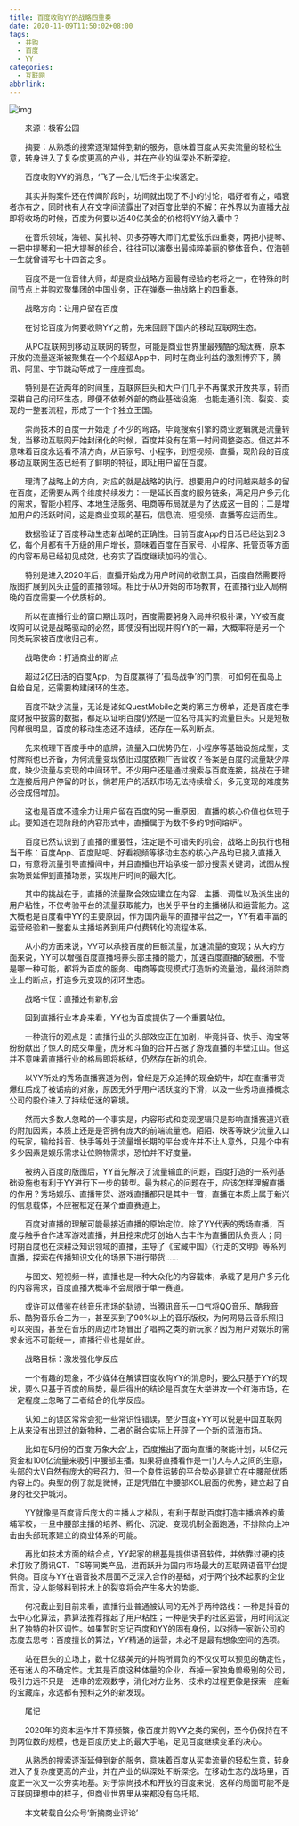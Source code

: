 ```yaml
---
title: 百度收购YY的战略四重奏
date: 2020-11-09T11:50:02+08:00
tags:
  - 并购
  - 百度
  - YY
categories:
  - 互联网
abbrlink:
---
```


![img](https://cdn.jsdelivr.net/gh/yakeing/Documentation@main/Hexo/images/f3a0-kcaeqzx7870952.jpg)

　　来源：极客公园

　　摘要：从熟悉的搜索逐渐延伸到新的服务，意味着百度从买卖流量的轻松生意，转身进入了复杂度更高的产业，并在产业的纵深处不断深挖。

　　百度收购YY的消息，‘飞了一会儿’后终于尘埃落定。

　　其实并购案件还在传闻阶段时，坊间就出现了不小的讨论，唱好者有之，唱衰者亦有之，同时也有人在文字间流露出了对百度此举的不解：在外界以为直播大战即将收场的时候，百度为何要以近40亿美金的价格将YY纳入囊中？

　　在音乐领域，海顿、莫扎特、贝多芬等大师们尤爱弦乐四重奏，两把小提琴、一把中提琴和一把大提琴的组合，往往可以演奏出最纯粹美丽的整体音色，仅海顿一生就曾谱写七十四首之多。

　　百度不是一位音律大师，却是商业战略方面最有经验的老将之一，在特殊的时间节点上并购欢聚集团的中国业务，正在弹奏一曲战略上的四重奏。

　　战略方向：让用户留在百度

　　在讨论百度为何要收购YY之前，先来回顾下国内的移动互联网生态。

　　从PC互联网到移动互联网的转型，可能是商业世界里最残酷的淘汰赛，原本开放的流量逐渐被聚集在一个个超级App中，同时在商业利益的激烈博弈下，腾讯、阿里、字节跳动等成了一座座孤岛。

　　特别是在近两年的时间里，互联网巨头和大户们几乎不再谋求开放共享，转而深耕自己的闭环生态，即便不依赖外部的商业基础设施，也能走通引流、裂变、变现的一整套流程，形成了一个个独立王国。

　　崇尚技术的百度一开始走了不少的弯路，毕竟搜索引擎的商业逻辑就是流量转发，当移动互联网开始封闭化的时候，百度并没有在第一时间调整姿态。但这并不意味着百度永远看不清方向，从百家号、小程序，到短视频、直播，现阶段的百度移动互联网生态已经有了鲜明的特征，即让用户留在百度。

　　理清了战略上的方向，对应的就是战略的执行。想要用户的时间越来越多的留在百度，还需要从两个维度持续发力：一是延长百度的服务链条，满足用户多元化的需求，智能小程序、本地生活服务、电商等布局就是为了达成这一目的；二是增加用户的活跃时间，这是商业变现的基石，信息流、短视频、直播等应运而生。

　　数据验证了百度移动生态新战略的正确性。目前百度App的日活已经达到2.3亿，每个月都有千万级的用户增长，意味着百度在百家号、小程序、托管页等方面的内容布局已经初见成效，也夯实了百度继续加码的信心。

　　特别是进入2020年后，直播开始成为用户时间的收割工具，百度自然需要将版图扩展到风头正盛的直播领域。相比于从0开始的市场教育，在直播行业入局稍晚的百度需要一个优质标的。

　　所以在直播行业的窗口期出现时，百度需要躬身入局并积极补课，YY被百度收购可以说是战略驱动的必然，即使没有出现并购YY的一幕，大概率将是另一个同类玩家被百度收归己有。

　　战略使命：打通商业的断点

　　超过2亿日活的百度App，为百度赢得了‘孤岛战争’的门票，可如何在孤岛上自给自足，还需要构建闭环的生态。

　　百度不缺少流量，无论是诸如QuestMobile之类的第三方榜单，还是百度在季度财报中披露的数据，都足以证明百度仍然是一位名符其实的流量巨头。只是短板同样很明显，百度的移动生态还不连续，还存在一系列断点。

　　先来梳理下百度手中的底牌，流量入口优势仍在，小程序等基础设施成型，支付牌照也已齐备，为何流量变现依旧过度依赖广告营收？答案是百度的流量缺少厚度，缺少流量与变现的中间环节。不少用户还是通过搜索与百度连接，挑战在于建立连接后用户停留的时长，倘若用户的活跃市场无法持续增长，多元变现的难度势必会成倍增加。

　　这也是百度不遗余力让用户留在百度的另一重原因，直播的核心价值也体现于此。要知道在现阶段的内容形式中，直播属于为数不多的‘时间熔炉’。

　　百度已然认识到了直播的重要性，注定是不可错失的机会，战略上的执行也相当干练：百度App、百度贴吧、好看视频等移动生态的核心产品均已接入直播入口，有意将流量引导直播间中，并且直播也开始承接一部分搜索关键词，试图从搜索场景延伸到直播场景，实现用户时间的最大化。

　　其中的挑战在于，直播的流量聚合效应建立在内容、主播、调性以及派生出的用户粘性，不仅考验平台的流量获取能力，也关乎平台的主播梯队和运营能力。这大概也是百度看中YY的主要原因，作为国内最早的直播平台之一，YY有着丰富的运营经验和一整套从主播培养到用户付费转化的流程体系。

　　从小的方面来说，YY可以承接百度的巨额流量，加速流量的变现；从大的方面来说，YY可以增强百度直播培养头部主播的能力，加速百度直播的破圈。不管是哪一种可能，都将为百度的服务、电商等变现模式打造新的流量池，最终消除商业上的断点，打造多元变现的闭环生态。

　　战略卡位：直播还有新机会

　　回到直播行业本身来看，YY也为百度提供了一个重要站位。

　　一种流行的观点是：直播行业的头部效应正在加剧，毕竟抖音、快手、淘宝等纷纷献出了惊人的成交单量，虎牙和斗鱼的合并占据了游戏直播的半壁江山。但这并不意味着直播行业的格局即将板结，仍然存在新的机会。

　　以YY所处的秀场直播赛道为例，曾经是万众追捧的现金奶牛，却在直播带货爆红后成了被诟病的对象，原因无外乎用户活跃度的下滑，以及一些秀场直播概念公司的股价进入了持续低迷的窘境。

　　然而大多数人忽略的一个事实是，内容形式和变现逻辑只是影响直播赛道兴衰的附加因素，本质上还是是否拥有庞大的前端流量池。陌陌、映客等缺少流量入口的玩家，输给抖音、快手等处于流量增长期的平台或许并不让人意外，只是个中有多少因素是娱乐需求让位购物需求，恐怕并不好度量。

　　被纳入百度的版图后，YY首先解决了流量输血的问题，百度打造的一系列基础设施也有利于YY进行下一步的转型。最为核心的问题在于，应该怎样理解直播的作用？秀场娱乐、直播带货、游戏直播都只是其中一瞥，直播在本质上属于新兴的信息载体，不应被框定在某个垂直赛道上。

　　百度对直播的理解可能最接近直播的原始定位。除了YY代表的秀场直播，百度与触手合作进军游戏直播，并且挖来虎牙创始人古丰作为直播团队负责人；同一时期百度也在深耕泛知识领域的直播，主导了《宝藏中国》《行走的文明》等系列直播，探索在传播知识文化的场景下进行带货……

　　与图文、短视频一样，直播也是一种大众化的内容载体，承载了是用户多元化的内容需求，百度直播大概率不会局限于单一赛道。

　　或许可以借鉴在线音乐市场的轨迹，当腾讯音乐一口气将QQ音乐、酷我音乐、酷狗音乐合三为一，甚至买到了90%以上的音乐版权，为何网易云音乐照旧可以突围，甚至在音乐的周边市场冒出了唱鸭之类的新玩家？因为用户对娱乐的需求永远不可能统一，直播行业也是如此。

　　战略目标：激发强化学反应

　　一个有趣的现象，不少媒体在解读百度收购YY的消息时，要么只基于YY的现状，要么只基于百度的局势，最后得出的结论是百度在大举进攻一个红海市场，在一定程度上忽略了二者结合的化学反应。

　　认知上的误区常常会犯一些常识性错误，至少百度+YY可以说是中国互联网上从来没有出现过的新物种，二者的融合实际上开辟了一个新的蓝海市场。

　　比如在5月份的百度‘万象大会’上，百度推出了面向直播的聚能计划，以5亿元资金和100亿流量来吸引中腰部主播。如果将直播看作是一门人与人之间的生意，头部的大V自然有庞大的号召力，但一个良性运转的平台势必是建立在中腰部优质内容上的。典型的例子就是微博，正是凭借在中腰部KOL层面的优势，建立起了自身的社交护城河。

　　YY就像是百度背后庞大的主播人才梯队，有利于帮助百度打造主播培养的黄埔军校，一旦中腰部主播的培养、孵化、沉淀、变现机制全面跑通，不排除向上冲击由头部玩家建立的商业体系的可能。

　　再比如技术方面的结合点，YY起家的根基是提供语音软件，并依靠过硬的技术打败了腾讯QT、TS等同类产品，进而跃升为国内市场最大的互联网语音平台提供商。百度与YY在语音技术层面不乏深入合作的基础，对于两个技术起家的企业而言，没人能够料到技术上的裂变将会产生多大的势能。

　　何况截止到目前来看，直播行业普通被认同的无外乎两种路线：一种是抖音的去中心化算法，靠算法推荐撑起了用户粘性；一种是快手的社区运营，用时间沉淀出了独特的社区调性。如果暂时忘记百度和YY的固有身份，以对待一家新公司的态度去思考：百度擅长的算法，YY精通的运营，未必不是最有想象空间的选项。

　　站在巨头的立场上，数十亿级美元的并购所肩负的不仅仅可以预见的确定性，还有迷人的不确定性。尤其是百度这种体量的企业，吞掉一家独角兽级别的公司，吸引力远不只是一连串的宏观数字，消化对方业务、技术的过程更像是探索一座新的宝藏库，永远都有预料之外的新发现。

　　尾记

　　2020年的资本运作并不算频繁，像百度并购YY之类的案例，至今仍保持在不到两位数的规模，也是百度历史上的最大手笔，足见百度继续变革的决心。

　　从熟悉的搜索逐渐延伸到新的服务，意味着百度从买卖流量的轻松生意，转身进入了复杂度更高的产业，并在产业的纵深处不断深挖。在移动生态的战场里，百度正一次又一次夯实地基。对于崇尚技术和开放的百度来说，这样的局面可能不是互联网理想中的样子，但商业世界里从来都没有乌托邦。

　　本文转载自公众号‘新摘商业评论’